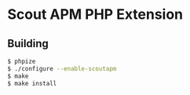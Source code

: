 # Scout APM PHP Extension

## Building

```bash
$ phpize
$ ./configure --enable-scoutapm
$ make
$ make install
```

